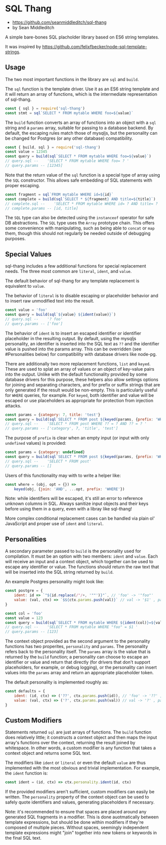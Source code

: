 SQL Thang
=========

- https://github.com/seanmiddleditch/sql-thang
- by Sean Middleditch

A simple bare-bones SQL placholder library based on ES6 string templates.

It was inspired by https://github.com/felixfbecker/node-sql-template-strings.

Usage
-----

The two most important functions in the library are `sql` and `build`.

The `sql` function is the template driver. Use it as an ES6 string template and it will return an array of functions, which is the intermediate representation of sql-thang.

```javascript
const { sql } = require('sql-thang')
const stmt = sql`SELECT * FROM mytable WHERE foo=${value}`
```

The `build` function converts an array of functions into an object with a `sql` string and a `params` array, suitable for passing to a database backend. By default, the escaping rules match those of mysqljs, but the personality can be changed for Postgres (or any other database) compatibility.

```javascript
const { build, sql } = require('sql-thang')
const value = 12345
const query = build(sql`SELECT * FROM mytable WHERE foo=${value}`)
// query.sql --    'SELECT * FROM mytable WHERE foo= ? '
// query.params -- [12345]
```

Note that the return value of the `sql` function is a special type of array using the `SQL` constructor. This allows safe embedding of SQL statements with proper escaping.

```javascript
const fragment = sql`FROM mytable WHERE id=${id}`
const complete = build(sql`SELECT * ${fragment} AND title=${title}`)
// complete.sql --    'SELECT * FROM mytable WHERE id= ? AND title= ?
// complete.params -- [id, title]
```

The `SQL` type can also be detected using the `instanceof` operator for safe DB abstractions. The `SQL` type uses the `Array` prototype chain. This offers some convenience with manipulating, such as being able to `concat` or `map` them, though this should not regularly be needed outside of debugging purposes.

Special Values
--------------

sql-thang includes a few additional functions for special replacement needs. The three most common are `literal`, `ident`, and `value`.

The default behavior of sql-thang for any template replacement is equivalent to `value`.

The behavior of `literal` is to disable escaping or placeholder behavior and to insert raw unmodified text into the result.

```javascript
const value = 'foo'
const query = build(sql`${value} ${ident(value)}`)
// query.sql --    '? foo'
// query.params -- ['foo']
```

The behavior of `ident` is to insert an escaped identifier or identifier placeholder in the resulting output. By default, using the mysqljs personality, an identifier is inserted into the SQL text as `??` and the identifier value is pushed into the params array. This can be overridden (see #Personalities below) for compatibility with database drivers like node-pg.

There are additionally two more replacement functions, `list` and `keyed`. These are used to splat an array of values or an object of key-value pairs into the output. Unlike with the default functionality provided by some database drivers for this purpose, these helpers also allow settings options for joining and separating characters, and for prefix or suffix strings that are only generated if the result would be non-empty. This is particularly useful for `WHERE` queries, for example. For `keyed`, both identifier and value will be escaped or use placeholders as appropriate for protection from injection attacks.

```javascript
const params = {category: 7, title: 'test'}
const query = build(sql`SELECT * FROM post ${keyed(params, {prefix: 'WHERE', join: 'AND'})}`)
// query.sql --    'SELECT * FROM post WHERE ?? = ? AND ?? = ? '
// query.params -- ['category', 7, 'title', 'test']
```

The purpose of `prefix` is clear when an empty input (or input with only `undefined` values) is provided:

```javascript
const params = {category: undefined}
const query = build(sql`SELECT * FROM post ${keyed(params, {prefix: 'WHERE', join: 'AND'})}`)
// query.sql --    'SELECT * FROM post'
// query.params -- []
```

Users of this functionality may with to write a helper like:

```javascript
const where = (obj, opt = {}) =>
    keyed(obj, {join: 'AND', ...opt, prefix: 'WHERE'})
```

Note: while identifiers will be escaped, it's still an error to reference unknown columns in SQL. Always sanitize input objects and their keys before using them in a query, even with a libray like sql-thang!

More complex conditional replacement cases can be handled via plain ol' JavaScript and proper use of `ident` and `literal`.

Personalities
-------------

A secondary parameter passed to `build` is the personality used for compilation. It must be an option with two members: `ident` and `value`. Each will receive an input and a context object, which together can be used to escape any identifier or value. The functions should return the raw text that will be inserted into the SQL string returned by `build`.

An example Postgres personality might look like:

```javascript
const postgre = {
    ident: id => `"${id.replace(/"/+, '""')}"`, // 'foo' -> '"foo"'
    value: (val, ctx) => `$${ctx.params.push(val)}` // val -> '$1' , params+=[val]
}

const col = 'foo'
const value = 123
const query = build(sql`SELECT * FROM mytable WHERE ${ident(col)}=${value}`, postgre)
// query.sql --    'SELECT * FROM mytable WHERE "foo" = $1 '
// query.params -- [123]
```

The context object provided as the second argument to the personality functions has two properites, `personality` and `params`. The personality refers back to the personality itself. The `params` array is the value that is returned by the `build` function; a personality can choose to escape an identifier or value and return that directly (for drivers that don't support placeholders, for example, or debug logging), or the personality can insert values into the `params` array and return an appropriate placeholder token.

The default personality is implemented roughly as:

```javascript
const defaults = {
    ident: (id, ctx) => ('??', ctx.params.push(id)), // 'foo' -> '??' , params+=['foo']
    value: (val, ctx) => ('?', ctx.params.push(val)) // val -> '?' , params+=[val]
}
```

Custom Modifiers
----------------

Statements returned `sql` are just arrays of functions. The `build` function does relatively little; it constructs a context object and then maps the input array's functions over the context, returning the result joined by whitespace. In other words, a custom modifier is any function that takes a context object and returns some SQL text.

The modifiers like `ident` or `literal` or even the default `value` are thus implemented with the most obvious and trivial implementation. For example, the `ident` function is:

```javascript
const ident = (id, ctx) => ctx.personality.ident(id, ctx)
```

If the provided modifiers aren't sufficient, custom modifiers can easily be written. The `personality` property of the context object can be used to safely quote identifiers and values, generating placeholders if necessary.

Note: it's recommended to ensure that spaces are placed around any generated SQL fragments in a modifier. This is done auotmatically between template expressions, but should be done within modifiers if they're composed of multiple pieces. Without spaces, seemingly independent template expressions might "join" together into new tokens or keywords in the final SQL text.